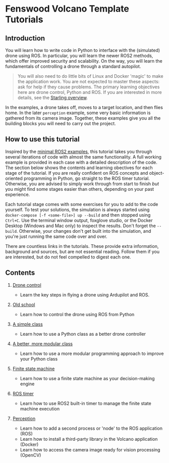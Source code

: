 # Fenswood Volcano Template Tutorials

## Introduction

You will learn how to write code in Python to interface with the (simulated) drone using ROS.  In particular, you will learn the newer ROS2 methods, which offer improved security and scalability.  On the way, you will learn the fundamentals of controlling a drone through a standard autopilot.

> You will also need to do little bits of Linux and Docker 'magic' to make the application work.  You are not expected to master these aspects: ask for help if they cause problems.  The primary learning objectives here are drone control, Python and ROS.  If you are interested in more details, see the [Starling overview](starling.md).

In the examples, a drone takes off, moves to a target location, and then flies home.  In the later `perception` example, some very basic information is gathered from its camera image.  Together, these examples give you all the building blocks you will need to carry out the project. 

## How to use this tutorial

Inspired by the [minimal ROS2 examples](https://github.com/ros2/examples/tree/master/rclpy/topics/minimal_subscriber/examples_rclpy_minimal_subscriber), this tutorial takes you through several iterations of code with almost the same functionality.  A full working example is provided in each case with a detailed description of the code.  The section below shows the contents and learning obectives for each stage of the tutorial.  If you are really confident on ROS concepts and object-oriented programming in Python, go straight to the ROS timer tutorial.  Otherwise, you are advised to simply work through from start to finish _but_ you might find some stages easier than others, depending on your past experience.  

Each tutorial stage comes with some exercises for you to add to the code yourself.  To test your solutions, the simulation is always started using `docker-compose [-f <some-file>] up --build` and then stopped using `Ctrl+C`.  Use the terminal window output, foxglove studio, or the Docker Desktop (Windows and Mac only) to inspect the results.  Don't forget the `--build`.  Otherwise, your changes don't get built into the simulation, and you're just running the same code over and over.

There are countless links in the tutorials.  These provide extra information, background and sources, but are not essential reading.  Follow them if you are interested, but do not feel compelled to digest each one.

## Contents

1. [Drone control](drone_control.md)
    - Learn the key steps in flying a drone using Ardupilot and ROS.

2. [Old school](old_school.md)
    - Learn how to control the drone using ROS from Python

3. [A simple class](simple_class.md)
    - Learn how to use a Python class as a better drone controller

4. [A better, more modular class](modular.md)
    - Learn how to use a more modular programming approach to improve your Python class

5. [Finite state machine](finite_state.md)
    - Learn how to use a finite state machine as your decision-making engine

6. [ROS timer](ros_timer.md)
    - Learn how to use ROS2 built-in timer to manage the finite state machine execution

7. [Perception](perception.md)
    - Learn how to add a second process or 'node' to the ROS application (ROS)
    - Learn how to install a third-party library in the Volcano application (Docker)
    - Learn how to access the camera image ready for vision processing (OpenCV)

 





